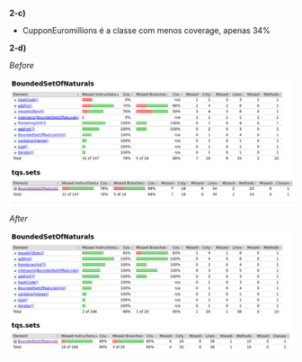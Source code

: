 
**2-c)**
- CupponEuromillions é a classe com menos coverage, apenas 34%

**2-d)**

*Before* 

![](bound_before.png)
![](overview_before.png)

*After*

![](bound_after.png)
![](overview_after.png)